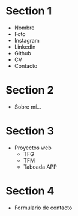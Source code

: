 # Section 1
- Nombre
- Foto
- Instagram
- LinkedIn
- Github
- CV
- Contacto

# Section 2
- Sobre mí...

# Section 3
- Proyectos web
    - TFG
    - TFM
    - Taboada APP

# Section 4
- Formulario de contacto
